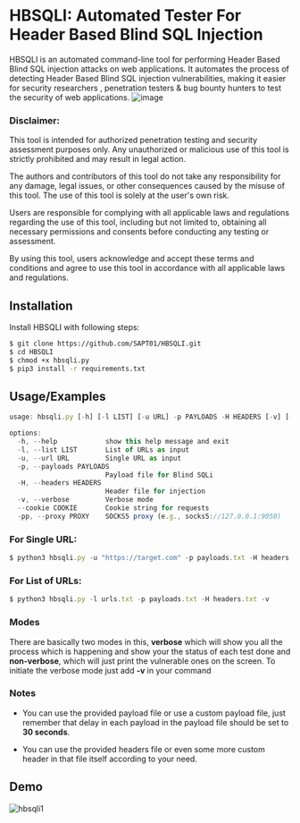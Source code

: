 
# HBSQLI: Automated Tester For Header Based Blind SQL Injection

HBSQLI is an automated command-line tool for performing Header Based Blind SQL injection attacks on web applications. It automates the process of detecting Header Based Blind SQL injection vulnerabilities, making it easier for security researchers , penetration testers & bug bounty hunters to test the security of web applications.
![image](https://github.com/user-attachments/assets/70a158ac-60f7-4292-968b-d0316e041a99)

### Disclaimer:
This tool is intended for authorized penetration testing and security assessment purposes only. Any unauthorized or malicious use of this tool is strictly prohibited and may result in legal action.

The authors and contributors of this tool do not take any responsibility for any damage, legal issues, or other consequences caused by the misuse of this tool. The use of this tool is solely at the user's own risk.

Users are responsible for complying with all applicable laws and regulations regarding the use of this tool, including but not limited to, obtaining all necessary permissions and consents before conducting any testing or assessment.

By using this tool, users acknowledge and accept these terms and conditions and agree to use this tool in accordance with all applicable laws and regulations.
## Installation

Install HBSQLI with following steps:

```bash
$ git clone https://github.com/SAPT01/HBSQLI.git
$ cd HBSQLI
$ chmod +x hbsqli.py
$ pip3 install -r requirements.txt 
```
    
## Usage/Examples

```javascript
usage: hbsqli.py [-h] [-l LIST] [-u URL] -p PAYLOADS -H HEADERS [-v] [--cookie COOKIE] [-pp PROXY]

options:
  -h, --help            show this help message and exit
  -l, --list LIST       List of URLs as input
  -u, --url URL         Single URL as input
  -p, --payloads PAYLOADS
                        Payload file for Blind SQLi
  -H, --headers HEADERS
                        Header file for injection
  -v, --verbose         Verbose mode
  --cookie COOKIE       Cookie string for requests
  -pp, --proxy PROXY    SOCKS5 proxy (e.g., socks5://127.0.0.1:9050)

```
### For Single URL:
```javascript
$ python3 hbsqli.py -u "https://target.com" -p payloads.txt -H headers.txt -v -pp <proxy-if-u-need>
```
### For List of URLs:
```javascript
$ python3 hbsqli.py -l urls.txt -p payloads.txt -H headers.txt -v
```
### Modes
There are basically two modes in this, **verbose** which will show you all the process which is happening and show your the status of each test done and **non-verbose**, which will just print the vulnerable ones on the screen.
To initiate the verbose mode just add **-v** in your command

### Notes
* You can use the provided payload file or use a custom payload file, just remember that delay in each payload in the payload file should be set to **30 seconds**.

* You can use the provided headers file or even some more custom header in that file itself according to your need.
## Demo

![hbsqli1](https://github.com/user-attachments/assets/9bc38aaa-c0d5-43ef-a405-78f0574f3c21)
